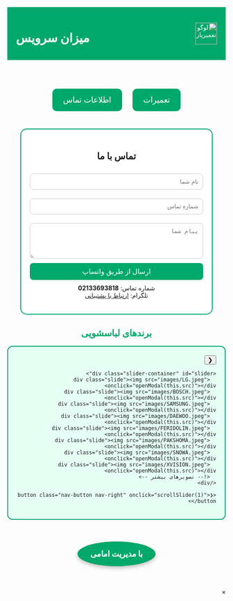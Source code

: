 <!DOCTYPE html>
<html lang="fa" dir="rtl">
<head>
  <meta charset="UTF-8">
  <title>میزان سرویس | خدمات تعمیرات لوازم خانگی</title>
  <link rel="icon" href="https://s6.uupload.ir/files/img_20250720_115509_704_47er.jpg">
  <meta name="viewport" content="width=device-width, initial-scale=1.0">
  <style>
  .slider-wrapper {
    position: relative;
    max-width: 95%;
    margin: 0 auto;
    overflow: hidden;
    border: 2px solid #00a86b;
    border-radius: 12px;
    background-color: #e6fff5;
    padding: 20px;
  }

  .slider-container {
    display: flex;
    gap: 15px;
    overflow-x: auto;
    scroll-behavior: smooth;
    padding-bottom: 10px;
  }

  .slide {
    flex: 0 0 auto;
    width: 150px;
    height: 150px;
    border-radius: 10px;
    overflow: hidden;
    box-shadow: 0 2px 6px rgba(0,0,0,0.2);
    background-color: white;
    cursor: pointer;
    transition: transform 0.3s ease;
  }

  .slide img {
    width: 100%;
    height: 100%;
    object-fit: contain;
    transition: transform 0.3s;
  }

  .slide:hover img {
    transform: scale(1.1);
  }

  .nav-button {
    position: absolute;
    top: 50%;
    transform: translateY(-50%);
    background-color: #00a86b;
    color: white;
    border: none;
    font-size: 24px;
    padding: 8px 12px;
    border-radius: 50%;
    cursor: pointer;
    z-index: 10;
  }

  .nav-left {
    right: -10px;
  }

  .nav-right {
    left: -10px;
  }

  .modal {
    display: none;
    position: fixed;
    z-index: 999;
    left: 0;
    top: 0;
    width: 100%;
    height: 100%;
    overflow: auto;
    background-color: rgba(0,0,0,0.8);
  }

  .modal-content {
    margin: 10% auto;
    display: block;
    width: 80%;
    max-width: 600px;
    border-radius: 12px;
  }

  .close {
    position: absolute;
    top: 15px;
    right: 35px;
    color: white;
    font-size: 30px;
    font-weight: bold;
    cursor: pointer;
  }

  @media (max-width: 600px) {
    .slide {
      width: 100px;
      height: 100px;
    }

    .modal-content {
      width: 95%;
    }
  }

    body {
      font-family: sans-serif;
      background-color: #e6f9f0;
      margin: 0;
      padding: 0;
      color: #333;
    }

    header {
      background-color: #00a86b;
      color: white;
      padding: 15px 20px;
      display: flex;
      justify-content: space-between;
      align-items: center;
      flex-wrap: wrap;
    }

    header img {
      height: 50px;
    }

    .buttons {
      text-align: center;
      margin: 30px 0;
    }

    .btn {
      padding: 15px 25px;
      margin: 10px;
      border: none;
      border-radius: 10px;
      background-color: #00a86b;
      color: white;
      font-size: 18px;
      cursor: pointer;
      transition: 0.3s ease;
    }

    .btn:hover {
      background-color: #007a53;
    }

    .product-list {
      display: none;
      text-align: center;
      margin-top: 20px;
    }

    .product-item {
      background-color: white;
      border: 2px solid #00a86b;
      margin: 10px auto;
      max-width: 300px;
      padding: 10px;
      border-radius: 10px;
      transition: background-color 0.3s ease;
      cursor: pointer;
    }

    .product-item:hover {
      background-color: #ccf2e6;
    }

    .brand-gallery {
      display: none;
      text-align: center;
      padding: 20px;
    }

    .brand-gallery h3 {
      margin-bottom: 15px;
    }

    .brand-images {
      display: flex;
      flex-wrap: wrap;
      justify-content: center;
      gap: 15px;
    }

    .brand-images img {
      width: 150px;
      height: 150px;
      object-fit: cover;
      border-radius: 10px;
      animation: float 3s ease-in-out infinite;
    }

    @keyframes float {
      0% { transform: translateY(0px); }
      50% { transform: translateY(-8px); }
      100% { transform: translateY(0px); }
    }

    .contact-form {
      background: white;
      border: 2px solid #00a86b;
      padding: 20px;
      max-width: 400px;
      margin: 30px auto;
      border-radius: 15px;
    }

    .contact-form h2 {
      text-align: center;
    }

    .contact-form input, .contact-form textarea {
      width: 100%;
      padding: 10px;
      margin: 10px 0;
      border-radius: 8px;
      border: 1px solid #ccc;
    }

    .contact-form button {
      background-color: #00a86b;
      color: white;
      padding: 10px 20px;
      border: none;
      border-radius: 8px;
      font-size: 16px;
      cursor: pointer;
      width: 100%;
    }

    .footer {
      margin: 50px 0;
      text-align: center;
    }

    .footer div {
      display: inline-block;
      padding: 18px 30px;
      border-radius: 50%;
      background-color: #00a86b;
      color: white;
      font-weight: bold;
      font-size: 18px;
      box-shadow: 0 4px 10px rgba(0, 0, 0, 0.25);
    }

    @media screen and (max-width: 600px) {
      .brand-images img {
        width: 100px;
        height: 100px;
      }

      .btn {
        font-size: 16px;
        padding: 10px 18px;
      }

      header {
        flex-direction: column;
      }
    }
  </style>
</head>
<body>

  <header>
    <img src="https://s6.uupload.ir/files/img_20250720_115509_704_47er.jpg" alt="لوگو تعمیر‌یار">
    <h1>میزان سرویس</h1>
  </header>

  <div class="buttons">
    <button class="btn" onclick="toggleProducts()">تعمیرات</button>
    <button class="btn" onclick="scrollToContact()">اطلاعات تماس</button>
  </div>

  <div class="product-list" id="productList">
    <div class="product-item" onclick="showBrands('لباسشویی')">لباسشویی</div>
    <div class="product-item" onclick="showBrands('ظرفشویی')">ظرفشویی</div>
    <div class="product-item" onclick="showBrands('جاروبرقی')">جاروبرقی</div>
    <div class="product-item" onclick="showBrands('مایکروویو')">مایکروویو</div>
    <div class="product-item" onclick="showBrands('یخچال')">یخچال</div>
    <div class="product-item" onclick="showBrands('گاز رومیزی')">گاز رومیزی</div>
  </div>

  <div class="brand-gallery" id="brandGallery">
    <h3 id="brandTitle"></h3>
    <div class="brand-images" id="brandImages"></div>
  </div>

  <div class="contact-form" id="contactForm">
    <h2>تماس با ما</h2>
    <input type="text" placeholder="نام شما">
    <input type="text" placeholder="شماره تماس">
    <textarea rows="4" placeholder="پیام شما"></textarea>
    <button onclick="sendToWhatsApp()">ارسال از طریق واتساپ</button>
    <p style="margin-top:10px; text-align:center;">
      شماره تماس: <strong>02133693818</strong><br>
      تلگرام: <a href="https://t.me/jade_emamu" target="_blank">ارتباط با پشتیبانی</a>
    </p>
  </div>
<section>
  <h2 style="text-align: center; color: #00a86b;">برندهای لباسشویی</h2>

  <div class="slider-wrapper">
    <button class="nav-button nav-left" onclick="scrollSlider(-1)">❮</button>

    <div class="slider-container" id="slider">
      <div class="slide"><img src="images/LG.jpeg" onclick="openModal(this.src)"></div>
      <div class="slide"><img src="images/BOSCH.jpeg" onclick="openModal(this.src)"></div>
      <div class="slide"><img src="images/SAMSUNG.jpeg" onclick="openModal(this.src)"></div>
      <div class="slide"><img src="images/DAEWOO.jpeg" onclick="openModal(this.src)"></div>
      <div class="slide"><img src="images/FERIDOLIN.jpeg" onclick="openModal(this.src)"></div>
      <div class="slide"><img src="images/PAKSHOMA.jpeg" onclick="openModal(this.src)"></div>
      <div class="slide"><img src="images/SNOWA.jpeg" onclick="openModal(this.src)"></div>
      <div class="slide"><img src="images/XVISION.jpeg" onclick="openModal(this.src)"></div>
      <!-- تصویرهای بیشتر -->
    </div>

    <button class="nav-button nav-right" onclick="scrollSlider(1)">❯</button>
  </div>
</section>
  <footer class="footer">
    <div>با مدیریت امامی</div>
  </footer>

  <script>
    const brandImages = {
      "لباسشویی": [
        "https://upload.wikimedia.org/wikipedia/commons/thumb/e/e3/LG_logo_%282015%29.svg/2560px-LG_logo_%282015%29.svg.png",
        "https://cdn.mashinchi.org/wp-content/uploads/2022/09/bosch_logo.jpg",
        "https://upload.wikimedia.org/wikipedia/commons/2/26/Samsung_Logo.svg"
      ],
      "ظرفشویی": [
        "https://logos-download.com/wp-content/uploads/2016/06/Beko_logo_logotype.png",
        "https://upload.wikimedia.org/wikipedia/commons/9/99/Whirlpool_Corporation_Logo_2016.svg",
        "https://upload.wikimedia.org/wikipedia/commons/1/11/Siemens-logo.svg"
      ],
      "جاروبرقی": [
        "https://upload.wikimedia.org/wikipedia/commons/5/56/Philips_logo_new.svg",
        "https://upload.wikimedia.org/wikipedia/commons/2/24/Miele-logo.svg"
      ],
      "مایکروویو": [
        "https://upload.wikimedia.org/wikipedia/commons/4/4d/Panasonic_logo_%282013%29.svg",
        "https://upload.wikimedia.org/wikipedia/commons/8/86/Sharp_Corporation_logo.svg"
      ],
      "یخچال": [
        "https://upload.wikimedia.org/wikipedia/commons/e/e7/General_Electric_logo.svg",
        "https://upload.wikimedia.org/wikipedia/commons/7/72/Haier_logo.svg"
      ],
      "گاز رومیزی": [
        "https://upload.wikimedia.org/wikipedia/commons/6/6f/DeLonghi_Logo.svg",
        "https://upload.wikimedia.org/wikipedia/commons/c/ce/Gorenje_logo.svg"
      ]
    };

    function toggleProducts() {
      const list = document.getElementById("productList");
      list.style.display = list.style.display === "block" ? "none" : "block";
      document.getElementById("brandGallery").style.display = "none";
    }

    function showBrands(product) {
      const gallery = document.getElementById("brandGallery");
      const title = document.getElementById("brandTitle");
      const container = document.getElementById("brandImages");

      title.innerText = `برندهای ${product}`;
      container.innerHTML = "";

      if (brandImages[product]) {
        brandImages[product].forEach(src => {
          const img = document.createElement("img");
          img.src = src;
          container.appendChild(img);
        });
        gallery.style.display = "block";
        scrollToElement("brandGallery");
      }
    }

    function sendToWhatsApp() {
      const name = document.querySelector('input[placeholder="نام شما"]').value;
      const phone = document.querySelector('input[placeholder="شماره تماس"]').value;
      const message = document.querySelector('textarea').value;

      const text = `نام: ${name}%0aتلفن: ${phone}%0aپیام: ${message}`;
      window.open(`https://wa.me/989191391650?text=${text}`, '_blank');
    }

    function scrollToContact() {
      scrollToElement("contactForm");
    }

    function scrollToElement(id) {
      document.getElementById(id).scrollIntoView({ behavior: "smooth" });
    }
  </script>
<!-- مودال برای نمایش عکس بزرگ -->
<div id="imageModal" class="modal" onclick="closeModal(event)">
  <span class="close" onclick="closeModal(event)">×</span>
  <img class="modal-content" id="modalImage" />
</div>

<script>
  const slider = document.getElementById('slider');
  function scrollSlider(direction) {
    const scrollAmount = 180;
    slider.scrollLeft += direction * scrollAmount;
  }

  function openModal(src) {
    const modal = document.getElementById("imageModal");
    const modalImg = document.getElementById("modalImage");
    modal.style.display = "block";
    modalImg.src = src;
  }

  function closeModal(e) {
    if (e.target.id === 'modalImage') return;
    document.getElementById("imageModal").style.display = "none";
  }
</script>
</body>
</html>

